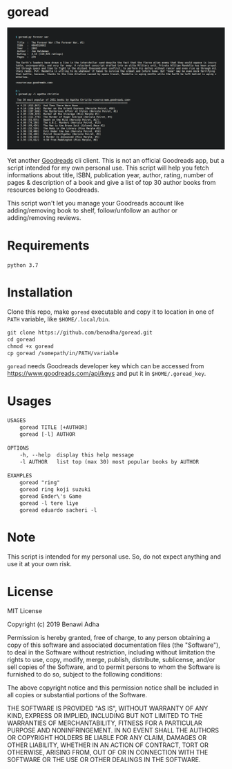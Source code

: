# goread

![Screenshot](https://github.com/wustho/goread/blob/master/screenshot.png)

Yet another [Goodreads](www.goodreads.com) cli client. This is not an official Goodreads app, but a script intended for my own personal use. This script will help you fetch informations about title, ISBN, publication year, author, rating, number of pages & description of a book and give a list of top 30 author books from resources belong to Goodreads.

This script won't let you manage your Goodreads account like adding/removing book to shelf, follow/unfollow an author or adding/removing reviews.

# Requirements

`python 3.7`

# Installation

Clone this repo, make `goread` executable and copy it to location in one of `PATH` variable, like `$HOME/.local/bin`.

``` shell
git clone https://github.com/benadha/goread.git
cd goread
chmod +x goread
cp goread /somepath/in/PATH/variable
```

`goread` needs Goodreads developer key which can be accessed from https://www.goodreads.com/api/keys and put it in `$HOME/.goread_key`.

# Usages

``` shell
USAGES
	goread TITLE [+AUTHOR]
	goread [-l] AUTHOR

OPTIONS
	-h, --help  display this help message
	-l AUTHOR   list top (max 30) most popular books by AUTHOR

EXAMPLES
	goread "ring"
	goread ring koji suzuki
	goread Ender\'s Game
	goread -l tere liye
	goread eduardo sacheri -l
```

# Note

This script is intended for my personal use. So, do not expect anything and use it at your own risk.

# License

MIT License

Copyright (c) 2019 Benawi Adha

Permission is hereby granted, free of charge, to any person obtaining a copy of this software and associated documentation files (the "Software"), to deal in the Software without restriction, including without limitation the rights to use, copy, modify, merge, publish, distribute, sublicense, and/or sell copies of the Software, and to permit persons to whom the Software is furnished to do so, subject to the following conditions:

The above copyright notice and this permission notice shall be included in all copies or substantial portions of the Software.

THE SOFTWARE IS PROVIDED "AS IS", WITHOUT WARRANTY OF ANY KIND, EXPRESS OR IMPLIED, INCLUDING BUT NOT LIMITED TO THE WARRANTIES OF MERCHANTABILITY, FITNESS FOR A PARTICULAR PURPOSE AND NONINFRINGEMENT. IN NO EVENT SHALL THE AUTHORS OR COPYRIGHT HOLDERS BE LIABLE FOR ANY CLAIM, DAMAGES OR OTHER LIABILITY, WHETHER IN AN ACTION OF CONTRACT, TORT OR OTHERWISE, ARISING FROM, OUT OF OR IN CONNECTION WITH THE SOFTWARE OR THE USE OR OTHER DEALINGS IN THE SOFTWARE.
